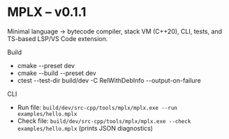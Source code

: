 ﻿# MPLX – v0.1.1

Minimal language -> bytecode compiler, stack VM (C++20), CLI, tests, and TS-based LSP/VS Code extension.

Build
- cmake --preset dev
- cmake --build --preset dev
- ctest --test-dir build/dev -C RelWithDebInfo --output-on-failure

CLI
- Run file: `build/dev/src-cpp/tools/mplx/mplx.exe --run examples/hello.mplx`
- Check file: `build/dev/src-cpp/tools/mplx/mplx.exe --check examples/hello.mplx` (prints JSON diagnostics)